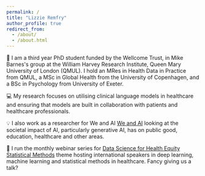 ```yaml
---
permalink: /
title: "Lizzie Remfry"
author_profile: true
redirect_from: 
  - /about/
  - /about.html
---
```


:wave: I am a third year PhD student funded by the Wellcome Trust, in Mike Barnes's group at the William Harvey Research Institute, Queen Mary University of London (QMUL). I hold an MRes in Health Data in Practice from QMUL, a MSc in Global Health from the University of Copenhagen, and a BSc in Psychology from University of Exeter. 

:computer: My research focuses on utilising clinical language models in healthcare and ensuring that models are built in collaboration with patients and healthcare professionals.

:bulb: I also work as a researcher for We and AI [We and AI](https://weandai.org/) looking at the societal impact of AI, particularly generative AI, has on public good, education, healthcare and other areas. 

:ledger: I run the monthly webinar series for [Data Science for Health Equity Statistical Methods](https://www.datascienceforhealthequity.com/themes/statistical-methods) theme hosting international speakers in deep learning, machine learning and statistical methods in healthcare. Fancy giving us a talk? 
